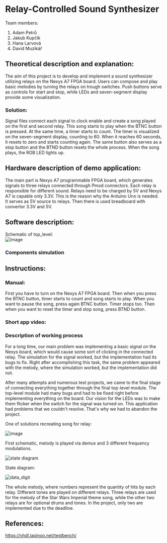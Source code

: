 # Relay-Controlled Sound Synthesizer

Team members:

1. Adam Petrů
2. Jakub Kupčík
3. Hana Larvová
4. David Muzikář

## Theoretical description and explanation:
The aim of this project is to develop and implement a sound synthesizer utilizing relays on the Nexys A7 FPGA board. Users can compose and play basic melodies by turning the relays on trough switches. Push buttons serve as controls for start and stop, while LEDs and seven-segment display provide some visualization.  
### Solution:
Signal files connect each signal to clock enable and create a song played on the first and second relay. This song starts to play when the BTNC button is pressed. At the same time, a timer starts to count. The timer is visualized on the seven-segment display, counting to 60. When it reaches 60 seconds, it resets to zero and starts counting again. The same button also serves as a stop button and the BTND button resets the whole process. When the song plays, the RGB LED lights up.

## Hardware description of demo application:
The main part is Nexys A7 programmable FPGA board, which generates signals to three relays connected through Pmod connectors. Each relay is responsible for different sound. Relays need to be charged by 5V and Nexys A7 is capable only 3.3V. This is the reason why the Arduino Uno is needed. It serves as 5V source to relays. Then there is used breadboard with convertor 3.3V and 5V.   
  
## Software description:
Schematic of top_level:    
![image](https://github.com/whereisderci/DE1-VHDL-task2/assets/114295996/e4fd61c0-c4f9-4882-b5e0-4758214a87c9)
### Components simulation

## Instructions:
### Manual:
First you have to turn on the Nexys A7 FPGA board. Then when you press the BTNC button, timer starts to count and song starts to play. When you want to pause the song, press again BTNC button. Timer stops too. Then when you want to reset the timer and stop song, press BTND button.
### Short app video:

### Description of working process
For a long time, our main problem was implementing a basic signal on the Nexys board, which would cause some sort of clicking in the connected relay. The simulation for the signal worked, but the implementation had its bugs to fix. Right after accomplishing this task, the same problem appeared with the melody, where the simulation worked, but the implementation did not.

After many attempts and numerous test projects, we came to the final stage of connecting everything together through the final top-level module. The top-level module had many bugs and had to be fixed right before implementing everything on the board. Our vision for the LEDs was to make them flicker when the switch for the signal was turned on. This application had problems that we couldn't resolve. That's why we had to abandon the project.

One of solutions recreating song for relay:

![image](https://github.com/whereisderci/DE1-VHDL-task2/assets/165771404/757d180d-983b-4ae8-bd75-5e5e95284f86)

First schematic, melody is played via demux and 3 different frequency modulations. 

![state diagram](https://github.com/whereisderci/DE1-VHDL-task2/assets/165771404/55fd353b-9efe-4e25-a79c-a00710ba6ca8)

State diagram: 

![data_digit](https://github.com/whereisderci/DE1-VHDL-task2/assets/165771404/c098e97b-8b76-4040-8662-25e16618771a)


The whole melody, where numbers represent the quantity of hits by each relay. Different tones are played on different relays. Three relays are used for the melody of the Star Wars Imperial theme song, while the other two relays are for optional drums and tones. In the project, only two are implemented due to the deadline.

## References:
https://vhdl.lapinoo.net/testbench/  


